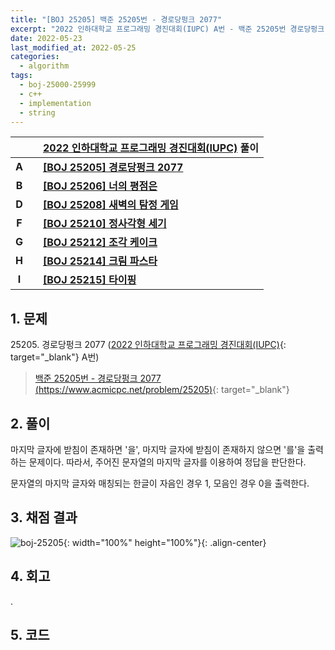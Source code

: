 ```yaml
---
title: "[BOJ 25205] 백준 25205번 - 경로당펑크 2077"
excerpt: "2022 인하대학교 프로그래밍 경진대회(IUPC) A번 - 백준 25205번 경로당펑크 2077 풀이"
date: 2022-05-23
last_modified_at: 2022-05-25
categories:
  - algorithm
tags:
  - boj-25000-25999
  - c++
  - implementation
  - string
---
```


|||[2022 인하대학교 프로그래밍 경진대회(IUPC)](https://burningfalls.github.io/contest/iupc2022-baekjoon-contest/) 풀이|
|:---:|:---:|:---|
|**A**||**[[BOJ 25205] 경로당펑크 2077](https://burningfalls.github.io/algorithm/boj-25205/)**|
|**B**||**[[BOJ 25206] 너의 평점은](https://burningfalls.github.io/algorithm/boj-25206/)**|
|**D**||**[[BOJ 25208] 새벽의 탐정 게임](https://burningfalls.github.io/algorithm/boj-25208/)**|
|**F**||**[[BOJ 25210] 정사각형 세기](https://burningfalls.github.io/algorithm/boj-25210/)**|
|**G**||**[[BOJ 25212] 조각 케이크](https://burningfalls.github.io/algorithm/boj-25212/)**|
|**H**||**[[BOJ 25214] 크림 파스타](https://burningfalls.github.io/algorithm/boj-25214/)**|
|**I**||**[[BOJ 25215] 타이핑](https://burningfalls.github.io/algorithm/boj-25215/)**|

## 1. 문제
$25205$. 경로당펑크 2077 ([2022 인하대학교 프로그래밍 경진대회(IUPC)](https://burningfalls.github.io/contest/iupc-baekjoon-contest/){: target="_blank"} A번)

> [백준 25205번 - 경로당펑크 2077 (https://www.acmicpc.net/problem/25205)](https://www.acmicpc.net/problem/25205){: target="_blank"}

## 2. 풀이

마지막 글자에 받침이 존재하면 '을', 마지막 글자에 받침이 존재하지 않으면 '를'을 출력하는 문제이다. 따라서, 주어진 문자열의 마지막 글자를 이용하여 정답을 판단한다.

문자열의 마지막 글자와 매칭되는 한글이 자음인 경우 1, 모음인 경우 0을 출력한다.

## 3. 채점 결과

![boj-25205](https://user-images.githubusercontent.com/30232837/169728002-c89bfd9c-9956-4fd6-8ba0-882b71ad1365.png "boj-25205"){: width="100%" height="100%"}{: .align-center}

## 4. 회고

.

## 5. 코드

<script src="https://gist.github.com/BurningFalls/155829489fab1cf7ac13b23da1862c11.js"></script>